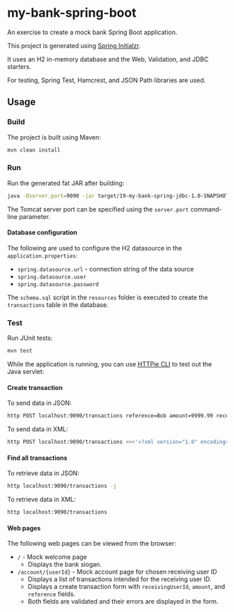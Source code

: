 # my-bank-spring-boot

An exercise to create a mock bank Spring Boot application.

This project is generated using [Spring Initialzr](https://start.spring.io/).

It uses an H2 in-memory database and the Web, Validation, and JDBC starters.

For testing, Spring Test, Hamcrest, and JSON Path libraries are used.

## Usage

### Build

The project is built using Maven:

```bash
mvn clean install
```

### Run

Run the generated fat JAR after building:

```bash
java -Dserver.port=9090 -jar target/19-my-bank-spring-jdbc-1.0-SNAPSHOT.jar
```

The Tomcat server port can be specified using the `server.port` command-line parameter.

#### Database configuration

The following are used to configure the H2 datasource in the `application.properties`:

- `spring.datasource.url` - connection string of the data source
- `spring.datasource.user`
- `spring.datasource.password`

The `schema.sql` script in the `resources` folder is executed to create the `transactions` table in the database.

### Test

Run JUnit tests:

```bash
mvn test
```

While the application is running, you can use [HTTPie CLI](https://httpie.io/cli) to test out the Java servlet:

#### Create transaction

To send data in JSON:

```bash
http POST localhost:9090/transactions reference=Bob amount=9999.99 receivingUserId=Jess
```

To send data in XML:

```bash
http POST localhost:9090/transactions <<<'<?xml version="1.0" encoding="UTF-8"?><root><amount>1000</amount><reference>bob</reference><receivingUserId>jess</receivingUserId></root>' Content-Type:application/xml
```

#### Find all transactions

To retrieve data in JSON:

```bash
http localhost:9090/transactions -j
```

To retrieve data in XML:

```bash
http localhost:9090/transactions
```

#### Web pages

The following web pages can be viewed from the browser:

- `/` - Mock welcome page
    - Displays the bank slogan.
- `/account/{userId}` - Mock account page for chosen receiving user ID
    - Displays a list of transactions intended for the receiving user ID.
    - Displays a create transaction form with `receivingUserId`, `amount`, and `reference` fields.
    - Both fields are validated and their errors are displayed in the form.
